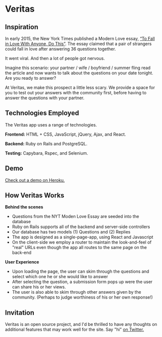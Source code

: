 # Veritas

## Inspiration
In early 2015, the New York Times published a Modern Love essay, [“To Fall in Love With Anyone, Do This”](http://www.nytimes.com/2015/01/11/fashion/modern-love-to-fall-in-love-with-anyone-do-this.html?_r=0). The essay claimed that a pair of strangers could fall in love after answering 36 questions together.

It went viral. And then a lot of people got nervous.

Imagine this scenario: your partner / wife / boyfriend / summer fling read the article and now wants to talk about the questions on your date tonight. Are you ready to answer?

At Veritas, we make this prospect a little less scary. We provide a space for you to test out your answers with the community first, before having to answer the questions with your partner.

## Technologies Employed

The Veritas app uses a range of technologies.

**Frontend:** HTML + CSS, JavaScript, jQuery, Ajax, and React.

**Backend:** Ruby on Rails and PostgreSQL.

**Testing:** Capybara, Rspec, and Selenium.


## Demo

[Check out a demo on Heroku.](https://veritasapp.herokuapp.com/)



## How Veritas Works

**Behind the scenes**
* Questions from the NYT Moden Love Essay are seeded into the database
* Ruby on Rails supports all of the backend and server-side controllers
* Our database has two models (1) Questions and (2) Replies
* The app is designed as a single-page-app, using React and Javascript
* On the client-side we employ a router to maintain the look-and-feel of "real" URLs even though the app all routes to the same page on the back-end

**User Experience**
* Upon loading the page, the user can skim through the questions and select which one he or she would like to answer
* After selecting the question, a submission form pops up were the user can share his or her views.
* The user is also able to skim through other answers given by the community. (Perhaps to judge worthiness of his or her own response!)


## Invitation

Veritas is an open source project, and I'd be thrilled to have any thoughts on additional features that may work well for the site. Say "hi" [on Twitter.](https://twitter.com/andreacoravos)